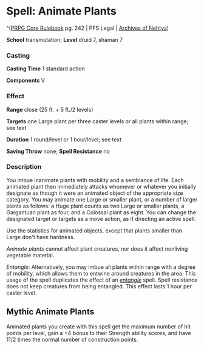 # Spell: Animate Plants

^([PRPG Core Rulebook][ss-animate-plants] pg. 242 | PFS Legal | [Archives of Nehtys][sn-animate-plants])

**School** transmutation; **Level** druid 7, shaman 7

### Casting

**Casting Time** 1 standard action  

**Components** V

### Effect

**Range** close (25 ft. + 5 ft./2 levels)  

**Targets** one Large plant per three caster levels or all plants within range; see text  

**Duration** 1 round/level or 1 hour/level; see text  

**Saving Throw** none; **Spell Resistance** no

### Description

You imbue inanimate plants with mobility and a semblance of life. Each animated plant then immediately attacks whomever or whatever you initially designate as though it were an animated object of the appropriate size category. You may animate one Large or smaller plant, or a number of larger plants as follows: a Huge plant counts as two Large or smaller plants, a Gargantuan plant as four, and a Colossal plant as eight. You can change the designated target or targets as a move action, as if directing an active spell.  

Use the statistics for animated objects, except that plants smaller than Large don't have hardness.  

_Animate plants_ cannot affect plant creatures, nor does it affect nonliving vegetable material.  

_Entangle_: Alternatively, you may imbue all plants within range with a degree of mobility, which allows them to entwine around creatures in the area. This usage of the spell duplicates the effect of an _[entangle]_ spell. Spell resistance does not keep creatures from being entangled. This effect lasts 1 hour per caster level.

## Mythic Animate Plants

Animated plants you create with this spell get the maximum number of hit points per level, gain a +4 bonus to their Strength ability scores, and have 11/2 times the normal number of construction points.

[ss-animate-plants]: http://paizo.com/pathfinderRPG/v57
[sn-animate-plants]: http://www.archivesofnethys.com/SpellDisplay.aspx?ItemName=Animate%20Plants
[entangle]: http://www.archivesofnethys.com/SpellDisplay.aspx?ItemName=entangle